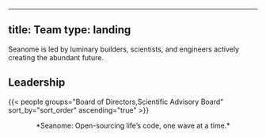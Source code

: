 
---
title: Team
type: landing
---

Seanome is led by luminary builders, scientists, and engineers actively creating the abundant future.

## Leadership

{{< people groups="Board of Directors,Scientific Advisory Board" sort_by="sort_order" ascending="true" >}}

<center>
*Seanome: Open-sourcing life’s code, one wave at a time.*
</center>

